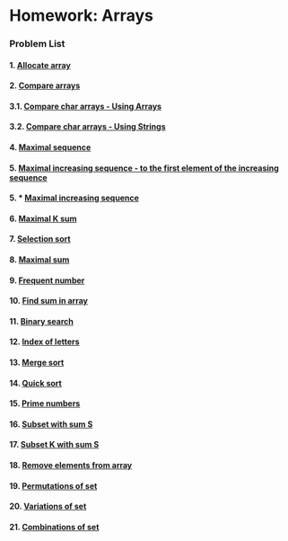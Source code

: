 Homework: Arrays
================

### Problem List

#### 1. [Allocate array](https://github.com/petyakostova/Telerik-Academy/tree/master/C%23/C%23%202/1.%20Arrays-HW/Allocate-Array)
#### 2. [Compare arrays](https://github.com/petyakostova/Telerik-Academy/tree/master/C%23/C%23%202/1.%20Arrays-HW/Compare-Arrays)
#### 3.1. [Compare char arrays - Using Arrays](https://github.com/petyakostova/Telerik-Academy/tree/master/C%23/C%23%202/1.%20Arrays-HW/Compare-Char-Arrays)
#### 3.2. [Compare char arrays - Using Strings](https://github.com/petyakostova/Telerik-Academy/tree/master/C%23/C%23%202/1.%20Arrays-HW/Compare-Char-Arrays-WithStrings)
#### 4. [Maximal sequence](https://github.com/petyakostova/Telerik-Academy/blob/master/C%23/C%23%202/1.%20Arrays-HW/Maximal-Sequence)
#### 5. [Maximal increasing sequence - to the first element of the increasing sequence](https://github.com/petyakostova/Telerik-Academy/tree/master/C%23/C%23%202/1.%20Arrays-HW/Maximal-Increasing-From1stElement-Sequence)
#### 5. * [Maximal increasing sequence](https://github.com/petyakostova/Telerik-Academy/tree/master/C%23/C%23%202/1.%20Arrays-HW/Maximal-Increasing-Sequence)
#### 6. [Maximal K sum]()
#### 7. [Selection sort]()
#### 8. [Maximal sum]()
#### 9. [Frequent number]()
#### 10. [Find sum in array]()
#### 11. [Binary search]()
#### 12. [Index of letters]()
#### 13. [Merge sort]()
#### 14. [Quick sort]()
#### 15. [Prime numbers]()
#### 16. [Subset with sum S]()
#### 17. [Subset K with sum S]()
#### 18. [Remove elements from array]()
#### 19. [Permutations of set]()
#### 20. [Variations of set]()
#### 21. [Combinations of set]()
